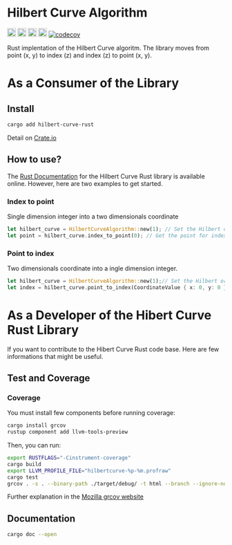 # Hilbert Curve Algorithm

[<img alt="github" src="https://img.shields.io/badge/github-mrdesjardins/hilbert_curve_rust-8dagcb?style=for-the-badge&labelColor=555555&logo=github" height="20">](https://github.com/MrDesjardins/hilbert-curve-rust)
[<img alt="crates.io" src="https://img.shields.io/crates/v/hilbert_curve_rust.svg?style=for-the-badge&color=fc8d62&logo=rust" height="20">](https://crates.io/crates/hilbert-curve-rust)
[<img alt="docs.rs" src="https://img.shields.io/badge/docs.hilbert_curve_rust-66c2a5?style=for-the-badge&labelColor=555555&logo=docs.rs" height="20">](https://docs.rs/hilbert-curve-rust/latest/hilbert_curve_rust)
[<img alt="build status" src="https://img.shields.io/github/workflow/status/mrdesjardins/hilbert-curve-rust/rust.yml?style=for-the-badge" height="20">](https://github.com/mrdesjardins/hilbert-curve-rust/actions?query=branch%3Amain)
[![codecov](https://codecov.io/gh/MrDesjardins/hilbert-curve-rust/branch/main/graph/badge.svg?token=TWHYC1X1KQ)](https://codecov.io/gh/MrDesjardins/hilbert-curve-rust)

Rust implentation of the Hilbert Curve algoritm. The library moves from point (x, y) to index (z) and index (z) to point (x, y).

# As a Consumer of the Library

## Install

```sh
cargo add hilbert-curve-rust
```

Detail on [Crate.io](https://crates.io/crates/hilbert-curve-rust)

## How to use?

The [Rust Documentation](https://docs.rs/hilbert-curve-rust/latest/hilbert_curve_rust) for the Hilbert Curve Rust library is available online. However, here are two examples to get started.

### Index to point

Single dimension integer into a two dimensionals coordinate

```rust
let hilbert_curve = HilbertCurveAlgorithm::new(1); // Set the Hilbert order here
let point = hilbert_curve.index_to_point(0); // Get the point for index 0
```

### Point to index

Two dimensionals coordinate into a ingle dimension integer.

```rust
let hilbert_curve = HilbertCurveAlgorithm::new(1);// Set the Hilbert order here
let index = hilbert_curve.point_to_index(CoordinateValue { x: 0, y: 0 }); // Get the index for (0,0) point
```

# As a Developer of the Hibert Curve Rust Library

If you want to contribute to the Hibert Curve Rust code base. Here are few informations that might be useful.

## Test and Coverage

### Coverage

You must install few components before running coverage:

```sh
cargo install grcov
rustup component add llvm-tools-preview
```

Then, you can run:

```sh
export RUSTFLAGS="-Cinstrument-coverage"
cargo build
export LLVM_PROFILE_FILE="hilbertcurve-%p-%m.profraw"
cargo test
grcov . -s . --binary-path ./target/debug/ -t html --branch --ignore-not-existing -o ./target/debug/coverage/
```

Further explanation in the [Mozilla grcov website](https://github.com/mozilla/grcov)

## Documentation

```sh
cargo doc --open
```
